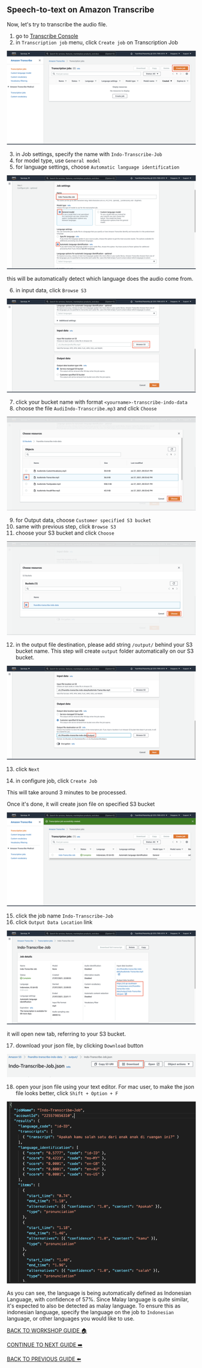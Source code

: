 ## Speech-to-text on Amazon Transcribe

Now, let's try to transcribe the audio file.

1. go to [Transcribe Console](https://ap-southeast-1.console.aws.amazon.com/transcribe/home?region=ap-southeast-1)
2. in `Transcription job` menu, click `Create job` on Transcription Job

![](../images/Transcribe/2.png)


3. in Job settings, specify the name with `Indo-Transcribe-Job`
4. for model type, use `General model`
5. for language settings, choose `Automatic language identification`

![](../images/Transcribe/5.png)


this will be automatically detect which language does the audio come from.

6. in input data, click `Browse S3`

![](../images/Transcribe/6.png)


7. click your bucket name with format `<yourname>-transcribe-indo-data`
8. choose the file `AudiIndo-Transcribe.mp3` and click `Choose`

![](../images/Transcribe/8.png)


9. for Output data, choose `Customer specified S3 bucket`
10. same with previous step, click `Browse S3`
11. choose your S3 bucket and click `Choose`

![](../images/Transcribe/11.png)


12. in the output file destination, please add string `/output/` behind your S3 bucket name. This step will create `output` folder automatically on our S3 bucket.

![](../images/Transcribe/12.png)


13. click `Next`

14. in configure job, click `Create Job`

This will take around 3 minutes to be processed.

Once it's done, it will create json file on specified S3 bucket

![](../images/Transcribe/14.png)


15. click the job name `Indo-Transcribe-Job`
16. click `Output Data Location` link

![](../images/Transcribe/16.png)


it will open new tab, referring to your S3 bucket.

17. download your json file, by clicking `Download` button

![](../images/Transcribe/17.png)


18. open your json file using your text editor. For mac user, to make the json file looks better, click `Shift + Option + F`

![](../images/Transcribe/18.png)


As you can see, the language is being automatically defined as Indonesian Language, with confidence of 57%. Since Malay language is quite similar, it's expected to also be detected as malay language. To ensure this as indonesian language, specify the language on the job to `Indonesian` language, or other languages you would like to use.

[BACK TO WORKSHOP GUIDE :house:](../README.md)

[CONTINUE TO NEXT GUIDE :arrow_right:](CustomVocab.md)

[BACK TO PREVIOUS GUIDE :arrow_left:](DataSource.md)